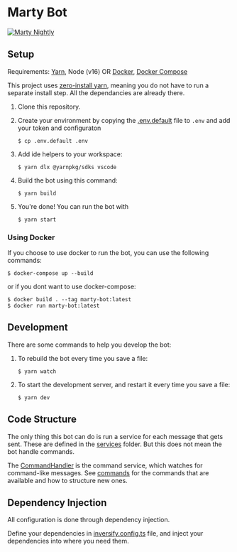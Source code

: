 # Marty Bot

[![Marty Nightly](https://github.com/msawatzky75/discord-bot-js/actions/workflows/docker-image.yml/badge.svg?branch=master)](https://github.com/msawatzky75/discord-bot-js/actions/workflows/docker-image.yml)

## Setup

Requirements: [Yarn](https://yarnpkg.com/lang/en/docs/install/), Node (v16)
OR [Docker](https://docs.docker.com/get-docker/), [Docker Compose](https://docs.docker.com/compose/install/)

This project uses [zero-install yarn](https://yarnpkg.com/features/zero-installs), meaning you do
not have to run a separate install step. All the dependancies are already there.

1. Clone this repository.

1. Create your environment by copying the [.env.default](.env.default) file to `.env`
   and add your token and configuraton

   ```
   $ cp .env.default .env
   ```

1. Add ide helpers to your workspace:

   ```
   $ yarn dlx @yarnpkg/sdks vscode
   ```

1. Build the bot using this command:

   ```
   $ yarn build
   ```

1. You're done! You can run the bot with

   ```
   $ yarn start
   ```

### Using Docker

If you choose to use docker to run the bot, you can use the following commands:

```
$ docker-compose up --build
```

or if you dont want to use docker-compose:

```
$ docker build . --tag marty-bot:latest
$ docker run marty-bot:latest
```

## Development

There are some commands to help you develop the bot:

1. To rebuild the bot every time you save a file:

   ```
   $ yarn watch
   ```

1. To start the development server, and restart it every time you save a file:

   ```
   $ yarn dev
   ```

## Code Structure

The only thing this bot can do is run a service for each message that gets sent.
These are defined in the [services](src/services) folder.
But this does not mean the bot handle commands.

The [CommandHandler](src/services/CommandHandler) is the command service, which watches for command-like messages. See [commands](src/commands/README.md) for the commands that are available and how to structure new ones.

## Dependency Injection

All configuration is done through dependency injection.

Define your dependencies in [inversify.config.ts](inversify.config.ts) file, and inject your dependencies into where you need them.
